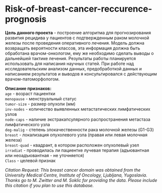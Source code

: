 # Risk-of-breast-cancer-reccurence-prognosis

**Цель данного проекта** - построение алгоритма для прогнозирования развития рецидива у пациентов с подтвержденным раком молочной железы после проведения оперативного лечения. Модель должна возвращать вероятности классов, эта информация должна быть обработана врачом-онкологом, ему же необходимо сделать выводы о дальнейшей тактике лечения. Результаты работы планируется использовать для написания научных статей.
При работе над исследовательским анализом данных, предобработкой данных и написанием результатов и выводов я консультировался с действующим врачом-патоморфологом.

**Описание признаков:**   
`age` - возраст пациентки   
`menopause` - менструальный статус   
`tumor-size` - размер опухоли (мм)   
`inv-nodes` - количество выявленных метастатических лимфатических узлов   
`node-caps` - наличие экстракапсулярного распространения метастаза лимфатического узла   
`deg-malig` - степень злокачественности рака молочной железы (G1-G3)   
`breast` - локализация опухолевого узла (правая или левая молочная железа)   
`breast-quad` - квадрант, в котором расположен опухолевый узел   
`irradiat` - проводилась ли пациентке лучевая терапия (адъювантная или неоадъювантная - не уточняется)   
`Class` - целевой признак   

*Citation Request: This breast cancer domain was obtained from the University Medical Centre, Institute of Oncology, Ljubljana, Yugoslavia. Thanks go to M. Zwitter and M. Soklic for providing the data. Please include this citation if you plan to use this database.*

